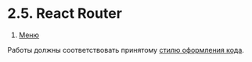 # 2.5. React Router

1. [Меню](menu)
<!-- 2. [CRUD](crud) -->
<!-- 3. [Authentication](authentication) -->

Работы должны соответствовать принятому [стилю оформления кода](https://github.com/netology-code/codestyle).